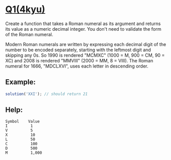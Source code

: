 # <a href="https://www.codewars.com/kata/roman-numerals-decoder/train/javascript">Q1(4kyu)</a>
Create a function that takes a Roman numeral as its argument and returns its value as a numeric decimal integer. You don't need to validate the form of the Roman numeral.

Modern Roman numerals are written by expressing each decimal digit of the number to be encoded separately, starting with the leftmost digit and skipping any 0s. So 1990 is rendered "MCMXC" (1000 = M, 900 = CM, 90 = XC) and 2008 is rendered "MMVIII" (2000 = MM, 8 = VIII). The Roman numeral for 1666, "MDCLXVI", uses each letter in descending order.

## Example:
``` js
solution('XXI'); // should return 21
```

## Help:
``` text
Symbol    Value
I          1
V          5
X          10
L          50
C          100
D          500
M          1,000
```
